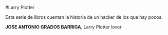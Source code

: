 #Larry Plotter

Esta serie de libros cuentan la historia de un hacker de los que hay pocos. 

**JOSE ANTONIO GRADOS BARRIGA**, Larry Plotter lover

